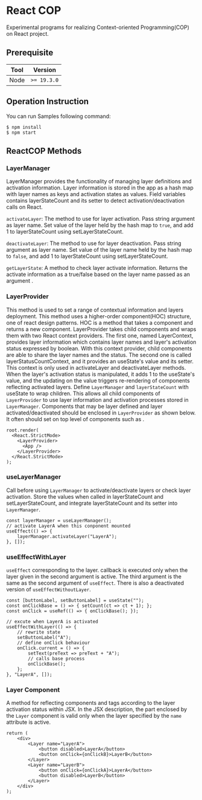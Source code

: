 # React COP

Experimental programs for realizing Context-oriented Programming(COP) on React project.

## Prerequisite

|Tool|Version|
|-|-|
|Node|`>= 19.3.0`|

## Operation Instruction

You can run Samples following command:

```
$ npm install 
$ npm start
```

## ReactCOP Methods

### LayerManager

LayerManager provides the functionality of managing layer definitions and activation information.
Layer information is stored in the app as a hash map with layer names as keys and activation states as values.
Field variables contains layerStateCount and its setter to detect activation/deactivation calls on React.

`activateLayer`:
The method to use for layer activation. Pass string argument as layer name.
Set value of the layer held by the hash map to `true`, and add 1 to layerStateCount using setLayerStateCount.

`deactivateLayer`:
The method to use for layer deactivation. Pass string argument as layer name.
Set value of the layer name held by the hash map to `false`, and add 1 to layerStateCount using setLayerStateCount.

`getLayerState`:
A method to check layer activate information. 
Returns the activate information as a true/false based on the layer name passed as an argument .


### LayerProvider

This method is used to set a range of contextual information and layers deployment. This method uses a higher-order component(HOC) structure, one of react design patterns. HOC is a method that takes a component and returns a new component. LayerProvider takes child components and wraps them with two React context providers.
The first one, named LayerContext, provides layer information which contains layer names and layer's activation status expressed by boolean. With this context provider, child components are able to share the layer names and the status. The second one is called layerStatusCountContext, and it provides an useState's value and its setter. This context is only used in activateLayer and deactivateLayer methods. When the layer's activation status is manipulated, it adds 1 to the useState's value, and the updating on the value triggers re-rendering of components reflecting activated layers.
Define `LayerManager` and `layerStateCount` with useState to wrap children. 
This allows all child components of `LayerProvider` to use layer information and activation processes stored in `LayerManager`.
Components that may be layer defined and layer activated/deactivated should be enclosed in `LayerProvider` as shown below.
It often should set on top level of components such as <App />.

```
root.render(
  <React.StrictMode>
    <LayerProvider>
      <App />
    </LayerProvider>
  </React.StrictMode>
);
```

### useLayerManager   

Call before using `LayerManager` to activate/deactivate layers or check layer activation.
Store the values when called in layerStateCount and setLayerStateCount, and integrate layerStateCount and its setter into `LayerManager`.

```
const layerManager = useLayerManager();
// activate LayerA when this conponent mounted
useEffect(() => {
    layerManager.activateLayer("LayerA");
}, []);
```


### useEffectWithLayer

`useEffect` corresponding to the layer.  callback is executed only when the layer given in the second argument is active. The third argument is the same as the second argument of `useEffect`. There is also a deactivated version of `useEffectWithoutLayer`.

```
const [buttonLabel, setButtonLabel] = useState("");
const onClickBase = () => { setCount(ct => ct + 1); };
const onClick = useRef(() => { onClickBase(); });

// excute when LayerA is activated
useEffectWithLayer(() => {
    // rewrite state
    setButtonLabel("A");
    // define onClick behaviour
    onClick.current = () => {
        setText(preText => preText + "A");
        // calls base process
        onClickBase();
    };
}, "LayerA", []);
```


### Layer Component

A method for reflecting components and tags according to the layer activation status within JSX.
In the JSX description, the part enclosed by the `Layer` component is valid only when the layer specified by the `name` attribute is active.

```
return (
    <div>
        <Layer name="LayerA">
            <button disabled>LayerA</button>
            <button onClick={onClickB}>LayerB</button>
        </Layer>
        <Layer name="LayerB">
            <button onClick={onClickA}>LayerA</button>
            <button disabled>LayerB</button>
        </Layer>
    </div>
);
```

